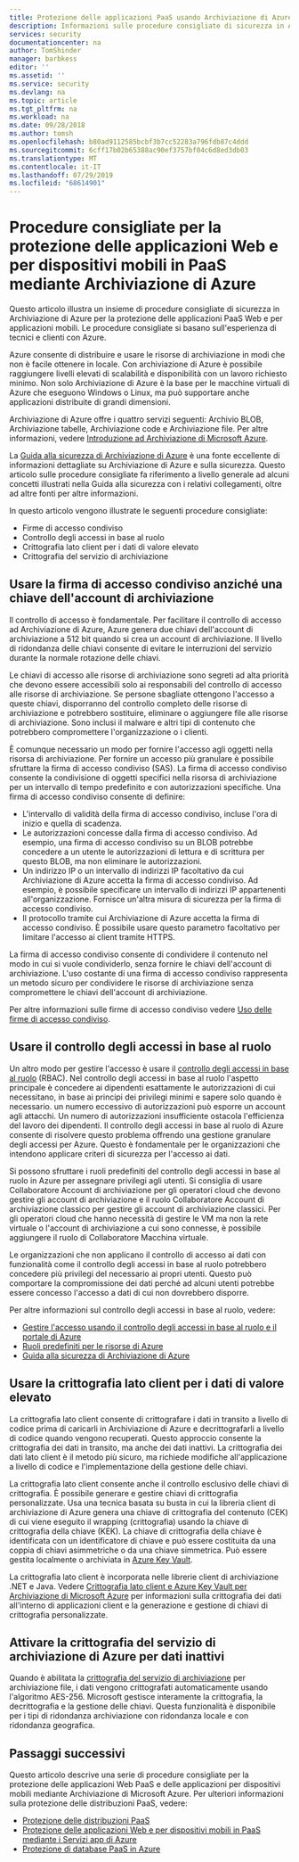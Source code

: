 ```yaml
---
title: Protezione delle applicazioni PaaS usando Archiviazione di Azure | Microsoft Docs
description: Informazioni sulle procedure consigliate di sicurezza in Archiviazione di Azure per proteggere le applicazioni PaaS Web e per dispositivi mobili.
services: security
documentationcenter: na
author: TomShinder
manager: barbkess
editor: ''
ms.assetid: ''
ms.service: security
ms.devlang: na
ms.topic: article
ms.tgt_pltfrm: na
ms.workload: na
ms.date: 09/28/2018
ms.author: tomsh
ms.openlocfilehash: b80ad9112585bcbf3b7cc52283a796fdb87c4ddd
ms.sourcegitcommit: 6cff17b02b65388ac90ef3757bf04c6d8ed3db03
ms.translationtype: MT
ms.contentlocale: it-IT
ms.lasthandoff: 07/29/2019
ms.locfileid: "68614901"
---
```

# <a name="best-practices-for-securing-paas-web-and-mobile-applications-using-azure-storage"></a>Procedure consigliate per la protezione delle applicazioni Web e per dispositivi mobili in PaaS mediante Archiviazione di Azure
Questo articolo illustra un insieme di procedure consigliate di sicurezza in Archiviazione di Azure per la protezione delle applicazioni PaaS Web e per applicazioni mobili. Le procedure consigliate si basano sull'esperienza di tecnici e clienti con Azure.

Azure consente di distribuire e usare le risorse di archiviazione in modi che non è facile ottenere in locale. Con archiviazione di Azure è possibile raggiungere livelli elevati di scalabilità e disponibilità con un lavoro richiesto minimo. Non solo Archiviazione di Azure è la base per le macchine virtuali di Azure che eseguono Windows o Linux, ma può supportare anche applicazioni distribuite di grandi dimensioni.

Archiviazione di Azure offre i quattro servizi seguenti: Archivio BLOB, Archiviazione tabelle, Archiviazione code e Archiviazione file. Per altre informazioni, vedere [Introduzione ad Archiviazione di Microsoft Azure](/azure/storage/common/storage-introduction).

La [Guida alla sicurezza di Archiviazione di Azure](/azure/storage/common/storage-security-guide) è una fonte eccellente di informazioni dettagliate su Archiviazione di Azure e sulla sicurezza. Questo articolo sulle procedure consigliate fa riferimento a livello generale ad alcuni concetti illustrati nella Guida alla sicurezza con i relativi collegamenti, oltre ad altre fonti per altre informazioni.

In questo articolo vengono illustrate le seguenti procedure consigliate:

- Firme di accesso condiviso
- Controllo degli accessi in base al ruolo
- Crittografia lato client per i dati di valore elevato
- Crittografia del servizio di archiviazione


## <a name="use-a-shared-access-signature-instead-of-a-storage-account-key"></a>Usare la firma di accesso condiviso anziché una chiave dell'account di archiviazione
Il controllo di accesso è fondamentale. Per facilitare il controllo di accesso ad Archiviazione di Azure, Azure genera due chiavi dell'account di archiviazione a 512 bit quando si crea un account di archiviazione. Il livello di ridondanza delle chiavi consente di evitare le interruzioni del servizio durante la normale rotazione delle chiavi. 

Le chiavi di accesso alle risorse di archiviazione sono segreti ad alta priorità che devono essere accessibili solo ai responsabili del controllo di accesso alle risorse di archiviazione. Se persone sbagliate ottengono l'accesso a queste chiavi, disporranno del controllo completo delle risorse di archiviazione e potrebbero sostituire, eliminare o aggiungere file alle risorse di archiviazione. Sono inclusi il malware e altri tipi di contenuto che potrebbero compromettere l'organizzazione o i clienti.

È comunque necessario un modo per fornire l'accesso agli oggetti nella risorsa di archiviazione. Per fornire un accesso più granulare è possibile sfruttare la firma di accesso condiviso (SAS). La firma di accesso condiviso consente la condivisione di oggetti specifici nella risorsa di archiviazione per un intervallo di tempo predefinito e con autorizzazioni specifiche. Una firma di accesso condiviso consente di definire:

- L'intervallo di validità della firma di accesso condiviso, incluse l'ora di inizio e quella di scadenza.
- Le autorizzazioni concesse dalla firma di accesso condiviso. Ad esempio, una firma di accesso condiviso su un BLOB potrebbe concedere a un utente le autorizzazioni di lettura e di scrittura per questo BLOB, ma non eliminare le autorizzazioni.
- Un indirizzo IP o un intervallo di indirizzi IP facoltativo da cui Archiviazione di Azure accetta la firma di accesso condiviso. Ad esempio, è possibile specificare un intervallo di indirizzi IP appartenenti all'organizzazione. Fornisce un'altra misura di sicurezza per la firma di accesso condiviso.
- Il protocollo tramite cui Archiviazione di Azure accetta la firma di accesso condiviso. È possibile usare questo parametro facoltativo per limitare l'accesso ai client tramite HTTPS.

La firma di accesso condiviso consente di condividere il contenuto nel modo in cui si vuole condividerlo, senza fornire le chiavi dell'account di archiviazione. L'uso costante di una firma di accesso condiviso rappresenta un metodo sicuro per condividere le risorse di archiviazione senza compromettere le chiavi dell'account di archiviazione.

Per altre informazioni sulle firme di accesso condiviso vedere [Uso delle firme di accesso condiviso](/azure/storage/common/storage-dotnet-shared-access-signature-part-1). 

## <a name="use-role-based-access-control"></a>Usare il controllo degli accessi in base al ruolo
Un altro modo per gestire l'accesso è usare il [controllo degli accessi in base al ruolo](/azure/role-based-access-control/overview) (RBAC). Nel controllo degli accessi in base al ruolo l'aspetto principale è concedere ai dipendenti esattamente le autorizzazioni di cui necessitano, in base ai principi dei privilegi minimi e sapere solo quando è necessario. un numero eccessivo di autorizzazioni può esporre un account agli attacchi. Un numero di autorizzazioni insufficiente ostacola l'efficienza del lavoro dei dipendenti. Il controllo degli accessi in base al ruolo di Azure consente di risolvere questo problema offrendo una gestione granulare degli accessi per Azure. Questo è fondamentale per le organizzazioni che intendono applicare criteri di sicurezza per l'accesso ai dati.

Si possono sfruttare i ruoli predefiniti del controllo degli accessi in base al ruolo in Azure per assegnare privilegi agli utenti. Si consiglia di usare Collaboratore Account di archiviazione per gli operatori cloud che devono gestire gli account di archiviazione e il ruolo Collaboratore Account di archiviazione classico per gestire gli account di archiviazione classici. Per gli operatori cloud che hanno necessità di gestire le VM ma non la rete virtuale o l'account di archiviazione a cui sono connesse, è possibile aggiungere il ruolo di Collaboratore Macchina virtuale.

Le organizzazioni che non applicano il controllo di accesso ai dati con funzionalità come il controllo degli accessi in base al ruolo potrebbero concedere più privilegi del necessario ai propri utenti. Questo può comportare la compromissione dei dati perché ad alcuni utenti potrebbe essere concesso l'accesso a dati di cui non dovrebbero disporre.

Per altre informazioni sul controllo degli accessi in base al ruolo, vedere:

- [Gestire l'accesso usando il controllo degli accessi in base al ruolo e il portale di Azure](/azure/role-based-access-control/role-assignments-portal)
- [Ruoli predefiniti per le risorse di Azure](/azure/role-based-access-control/built-in-roles)
- [Guida alla sicurezza di Archiviazione di Azure](/azure/storage/common/storage-security-guide) 

## <a name="use-client-side-encryption-for-high-value-data"></a>Usare la crittografia lato client per i dati di valore elevato
La crittografia lato client consente di crittografare i dati in transito a livello di codice prima di caricarli in Archiviazione di Azure e decrittografarli a livello di codice quando vengono recuperati. Questo approccio consente la crittografia dei dati in transito, ma anche dei dati inattivi. La crittografia dei dati lato client è il metodo più sicuro, ma richiede modifiche all'applicazione a livello di codice e l'implementazione della gestione delle chiavi.

La crittografia lato client consente anche il controllo esclusivo delle chiavi di crittografia. È possibile generare e gestire chiavi di crittografia personalizzate. Usa una tecnica basata su busta in cui la libreria client di archiviazione di Azure genera una chiave di crittografia del contenuto (CEK) di cui viene eseguito il wrapping (crittografia) usando la chiave di crittografia della chiave (KEK). La chiave di crittografia della chiave è identificata con un identificatore di chiave e può essere costituita da una coppia di chiavi asimmetriche o da una chiave simmetrica. Può essere gestita localmente o archiviata in [Azure Key Vault](/azure/key-vault/key-vault-whatis).

La crittografia lato client è incorporata nelle librerie client di archiviazione .NET e Java. Vedere [Crittografia lato client e Azure Key Vault per Archiviazione di Microsoft Azure](/azure/storage/common/storage-client-side-encryption) per informazioni sulla crittografia dei dati all'interno di applicazioni client e la generazione e gestione di chiavi di crittografia personalizzate.

## <a name="enable-storage-service-encryption-for-data-at-rest"></a>Attivare la crittografia del servizio di archiviazione di Azure per dati inattivi
Quando è abilitata la [crittografia del servizio di archiviazione](/azure/storage/common/storage-service-encryption) per archiviazione file, i dati vengono crittografati automaticamente usando l'algoritmo AES-256. Microsoft gestisce interamente la crittografia, la decrittografia e la gestione delle chiavi. Questa funzionalità è disponibile per i tipi di ridondanza archiviazione con ridondanza locale e con ridondanza geografica.

## <a name="next-steps"></a>Passaggi successivi

Questo articolo descrive una serie di procedure consigliate per la protezione delle applicazioni Web PaaS e delle applicazioni per dispositivi mobili mediante Archiviazione di Microsoft Azure. Per ulteriori informazioni sulla protezione delle distribuzioni PaaS, vedere:

- [Protezione delle distribuzioni PaaS](paas-deployments.md)
- [Protezione delle applicazioni Web e per dispositivi mobili in PaaS mediante i Servizi app di Azure](paas-applications-using-app-services.md)
- [Protezione di database PaaS in Azure](paas-applications-using-sql.md)
